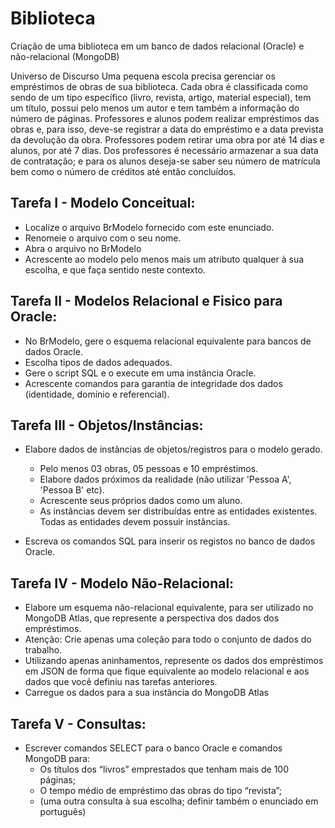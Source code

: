 # Biblioteca
Criação de uma biblioteca em um banco de dados relacional (Oracle) e não-relacional (MongoDB)

Universo de Discurso
Uma pequena escola precisa gerenciar os empréstimos de obras de sua biblioteca. Cada obra é classificada
como sendo de um tipo específico (livro, revista, artigo, material especial), tem um título, possui pelo menos um autor e tem também a informação do número de páginas. Professores e alunos podem realizar empréstimos das obras e, para isso, deve-se registrar a data do empréstimo e a data prevista da devolução
da obra. Professores podem retirar uma obra por até 14 dias e alunos, por até 7 dias. Dos professores é
necessário armazenar a sua data de contratação; e para os alunos deseja-se saber seu número de matrícula
bem como o número de créditos até então concluídos.


## Tarefa I - Modelo Conceitual:
+ Localize o arquivo BrModelo fornecido com este enunciado.
+ Renomeie o arquivo com o seu nome.
+ Abra o arquivo no BrModelo
+ Acrescente ao modelo pelo menos mais um atributo qualquer à sua escolha, e que faça sentido
neste contexto.

## Tarefa II - Modelos Relacional e Fisico para Oracle:
+ No BrModelo, gere o esquema relacional equivalente para bancos de dados Oracle.
+ Escolha tipos de dados adequados.
+ Gere o script SQL e o execute em uma instância Oracle.
+ Acrescente comandos para garantia de integridade dos dados (identidade, domínio e referencial).

## Tarefa III - Objetos/Instâncias:
+ Elabore dados de instâncias de objetos/registros para o modelo gerado.
    + Pelo menos 03 obras, 05 pessoas e 10 empréstimos.
    + Elabore dados próximos da realidade (não utilizar 'Pessoa A', 'Pessoa B' etc).
    + Acrescente seus próprios dados como um aluno.
    + As instâncias devem ser distribuídas entre as entidades existentes. Todas as entidades devem possuir instâncias.

+ Escreva os comandos SQL para inserir os registos no banco de dados Oracle.

## Tarefa IV - Modelo Não-Relacional:
+ Elabore um esquema não-relacional equivalente, para ser utilizado no MongoDB Atlas, que represente a perspectiva dos dados dos empréstimos.
+ Atenção: Crie apenas uma coleção para todo o conjunto de dados do trabalho.
+ Utilizando apenas aninhamentos, represente os dados dos empréstimos em JSON de forma que fique equivalente ao modelo relacional e aos dados que você definiu nas tarefas anteriores.
+ Carregue os dados para a sua instância do MongoDB Atlas

## Tarefa V - Consultas:
+ Escrever comandos SELECT para o banco Oracle e comandos MongoDB para:
    + Os títulos dos “livros” emprestados que tenham mais de 100 páginas;
    + O tempo médio de empréstimo das obras do tipo “revista”;
    + (uma outra consulta à sua escolha; definir também o enunciado em português)
